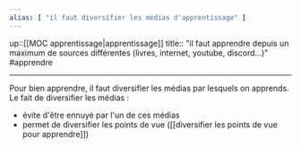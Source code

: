 ```yaml
---
alias: [ "il faut diversifier les médias d'apprentissage" ]
---
```

up::[[MOC apprentissage|apprentissage]]
title:: "il faut apprendre depuis un maximum de sources différentes (livres, internet, youtube, discord...)"
#apprendre 

---

Pour bien apprendre, il faut diversifier les médias par lesquels on apprends.
Le fait de diversifier les médias :
 - évite d'être ennuyé par l'un de ces médias
 - permet de diversifier les points de vue ([[diversifier les points de vue pour apprendre]])
